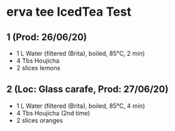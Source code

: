 # erva tee IcedTea Test

## 1 (Prod: 26/06/20)
- 1 L Water (filtered (Brita), boiled, 85°C, 2 min)
- 4 Tbs Houjicha
- 2 slices lemons

## 2 (Loc: Glass carafe, Prod: 27/06/20)
- 1 L Water (filtered (Brita), boiled, 85°C, 4 min)
- 4 Tbs Houjicha (2nd time)
- 2 slices oranges
